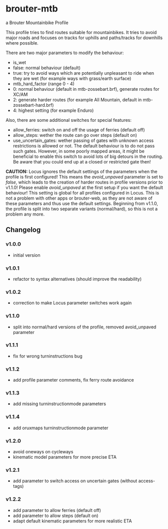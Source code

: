# brouter-mtb
a Brouter Mountainbike Profile

This profile tries to find routes suitable for mountainbikes. It tries to avoid major roads and focuses on tracks for uphills and paths/tracks for downhills where possible.

There are two major parameters to modify the behaviour: 

* is_wet 
 * false: normal behaviour (default)
 * true: try to avoid ways which are potentially unpleasant to ride when they are wet (for example ways with grass/earth surface)
* mtb_hard_factor (range 0 - 4)
 * 0: normal behaviour (default in mtb-zossebart.brf), generate routes for XC/AM
 * 2: generate harder routes (for example All Mountain, default in mtb-zossebart-hard.brf)
 * 4: highest setting (for example Enduro)
 
Also, there are some additional switches for special features:
* allow_ferries: switch on and off the usage of ferries (default off)
* allow_steps: wether the route can go over steps (default on)
* use_uncertain_gates: wether passing of gates with unknown access restrictions is allowed or not. The default behaviour is to do not pass such gates. However, in some poorly mapped areas, it might be beneficial to enable this switch to avoid lots of big detours in the routing. Be aware that you could end up at a closed or restricted gate then!

**CAUTION:** Locus ignores the default settings of the parameters when the profile is first configured! This means the _avoid_unpaved_ parameter is set to _false_, which leads to the creation of harder routes in profile versions prior to v1.1.0!
Please enable _avoid_unpaved_ at the first setup if you want the default behaviour! This setting is global for all profiles configured in Locus.
This is not a problem with other apps or brouter-web, as they are not aware of these parameters and thus use the default settings.
Beginning from v1.1.0, the profile is split into two separate variants (normal/hard), so this is not a problem any more.

## Changelog ##
### v1.0.0 ###
* initial version

### v1.0.1 ###
* refactor to syntax alternatives (should improve the readability)

### v1.0.2 ###
* correction to make Locus parameter switches work again

### v1.1.0 ###
* split into normal/hard versions of the profile, removed avoid_unpaved parameter

### v1.1.1 ###
* fix for wrong turninstructions bug

### v1.1.2 ###
* add profile parameter comments, fix ferry route avoidance

### v1.1.3 ###
* add missing turninstructionmode parameters

### v1.1.4 ###
* add oruxmaps turninstructionmode parameter

### v1.2.0 ###
* avoid oneways on cycleways
* kinematic model parameters for more precise ETA

### v1.2.1 ###
* add parameter to switch access on uncertain gates (without access-tags)

### v1.2.2 ###
* add parameter to allow ferries (default off)
* add parameter to allow steps (default on)
* adapt default kinematic parameters for more realistic ETA
